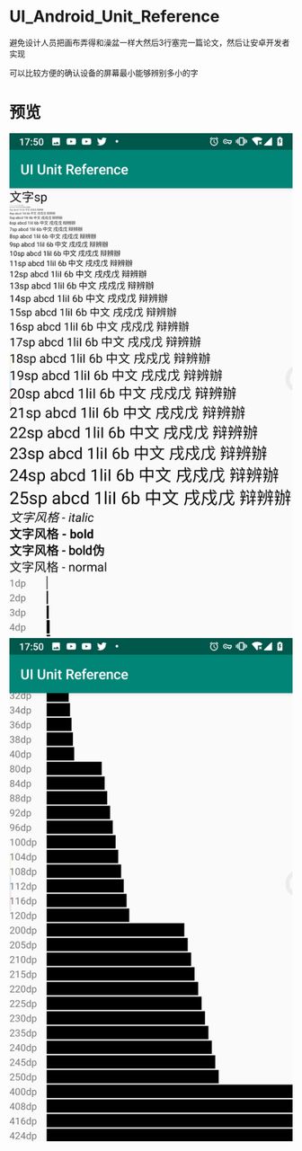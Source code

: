 # UI_Android_Unit_Reference
避免设计人员把画布弄得和澡盆一样大然后3行塞完一篇论文，然后让安卓开发者实现

可以比较方便的确认设备的屏幕最小能够辨别多小的字

# 预览
![preview 1](https://github.com/Attect/UI_Android_Unit_Reference/blob/master/screenshot/Screenshot_20190416-175029_UI_Unit_Reference.png?raw=true)
![preview 2](https://github.com/Attect/UI_Android_Unit_Reference/blob/master/screenshot/Screenshot_20190416-175041_UI_Unit_Reference.png?raw=true)
